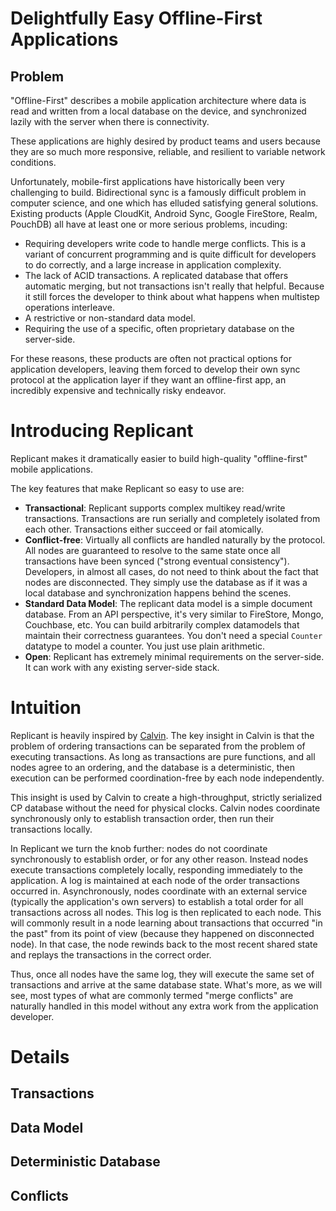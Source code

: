 # Delightfully Easy Offline-First Applications

## Problem

"Offline-First" describes a mobile application architecture where data is read and written from a local
database on the device, and synchronized lazily with the server when there is connectivity.

These applications are highly desired by product teams and users because they are so much more responsive,
reliable, and resilient to variable network conditions.

Unfortunately, mobile-first applications have historically been very challenging to build. Bidirectional
sync is a famously difficult problem in computer science, and one which has elluded satisfying general
solutions. Existing products (Apple CloudKit, Android Sync, Google FireStore, Realm, PouchDB) all have at
least one or more serious problems, incuding:

* Requiring developers write code to handle merge conflicts. This is a variant of concurrent programming
and is quite difficult for developers to do correctly, and a large increase in application complexity.
* The lack of ACID transactions. A replicated database that offers automatic merging, but not transactions
isn't really that helpful. Because it still forces the developer to think about what happens when multistep
operations interleave.
* A restrictive or non-standard data model.
* Requiring the use of a specific, often proprietary database on the server-side.

For these reasons, these products are often not practical options for application developers, leaving them
forced to develop their own sync protocol at the application layer if they want an offline-first app, an
incredibly expensive and technically risky endeavor.

# Introducing Replicant

Replicant makes it dramatically easier to build high-quality "offline-first" mobile applications.

The key features that make Replicant so easy to use are:

* **Transactional**: Replicant supports complex multikey read/write transactions. Transactions are run
serially and completely isolated from each other. Transactions either succeed or fail atomically.
* **Conflict-free**: Virtually all conflicts are handled naturally by the protocol. All nodes are guaranteed
to resolve to the same state once all transactions have been synced ("strong eventual consistency"). Developers,
in almost all cases, do not need to think about the fact that nodes are disconnected. They simply use the database as if
it was a local database and synchronization happens behind the scenes.
* **Standard Data Model**: The replicant data model is a simple document database. From an API perspective, it's
very similar to FireStore, Mongo, Couchbase, etc. You can build arbitrarily complex datamodels that maintain their
correctness guarantees. You don't need a special `Counter` datatype to model a counter. You just use plain arithmetic.
* **Open**: Replicant has extremely minimal requirements on the server-side. It can work with any existing
server-side stack.

# Intuition

Replicant is heavily inspired by [Calvin](http://cs.yale.edu/homes/thomson/publications/calvin-sigmod12.pdf).
The key insight in Calvin is that the problem of ordering transactions can be separated from the problem of
executing transactions. As long as transactions are pure functions, and all nodes agree to an ordering, and
the database is a deterministic, then execution can be performed coordination-free by each node independently.

This insight is used by Calvin to create a high-throughput, strictly serialized CP database without the need
for physical clocks. Calvin nodes coordinate synchronously only to establish transaction order, then run their
transactions locally.

In Replicant we turn the knob further: nodes do not coordinate synchronously to establish order, or for any
other reason. Instead nodes execute transactions completely locally, responding immediately to the
application. A log is maintained at each node of the order transactions occurred in. Asynchronously, nodes
coordinate with an external service (typically the application's own servers) to establish a total order
for all transactions across all nodes. This log is then replicated to each node. This will commonly result
in a node learning about transactions that occurred "in the past" from its point of view (because they
happened on disconnected node). In that case, the node rewinds back to the most recent shared state and
replays the transactions in the correct order.

Thus, once all nodes have the same log, they will execute the same set of transactions and arrive at the
same database state. What's more, as we will see, most types of what are commonly termed "merge conflicts"
are naturally handled in this model without any extra work from the application developer.

# Details

## Transactions

## Data Model

## Deterministic Database

## Conflicts
